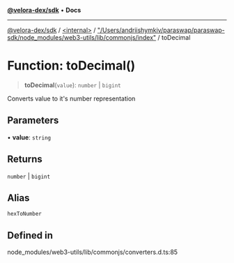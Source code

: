 [**@velora-dex/sdk**](../../../../README.md) • **Docs**

***

[@velora-dex/sdk](../../../../globals.md) / [\<internal\>](../../../README.md) / ["/Users/andriishymkiv/paraswap/paraswap-sdk/node\_modules/web3-utils/lib/commonjs/index"](../README.md) / toDecimal

# Function: toDecimal()

> **toDecimal**(`value`): `number` \| `bigint`

Converts value to it's number representation

## Parameters

• **value**: `string`

## Returns

`number` \| `bigint`

## Alias

`hexToNumber`

## Defined in

node\_modules/web3-utils/lib/commonjs/converters.d.ts:85
